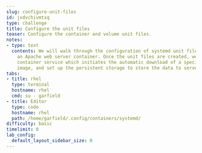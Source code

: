 ```yaml
---
slug: configure-unit-files
id: jxdvchivmtxq
type: challenge
title: Configure the unit files
teaser: Configure the container and volume unit files.
notes:
- type: text
  contents: We will walk through the configuration of systemd unit files to set up
    an Apache web server container. Once the unit files are created, we'll start the
    container service which initiates the automatic download of a specified container
    image, and set up the persistent storage to store the data to serve a web page.
tabs:
- title: rhel
  type: terminal
  hostname: rhel
  cmd: su - garfield
- title: Editor
  type: code
  hostname: rhel
  path: /home/garfield/.config/containers/systemd/
difficulty: basic
timelimit: 0
lab_config:
  default_layout_sidebar_size: 0
---
```


